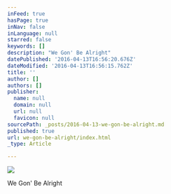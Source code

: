 ```yaml
---
inFeed: true
hasPage: true
inNav: false
inLanguage: null
starred: false
keywords: []
description: "We Gon' Be Alright"
datePublished: '2016-04-13T16:56:20.676Z'
dateModified: '2016-04-13T16:56:15.762Z'
title: ''
author: []
authors: []
publisher:
  name: null
  domain: null
  url: null
  favicon: null
sourcePath: _posts/2016-04-13-we-gon-be-alright.md
published: true
url: we-gon-be-alright/index.html
_type: Article

---
```

![](https://the-grid-user-content.s3-us-west-2.amazonaws.com/e2d4794a-b3b2-4360-a5d5-e0f8e683ac3f.jpg)

We Gon' Be Alright